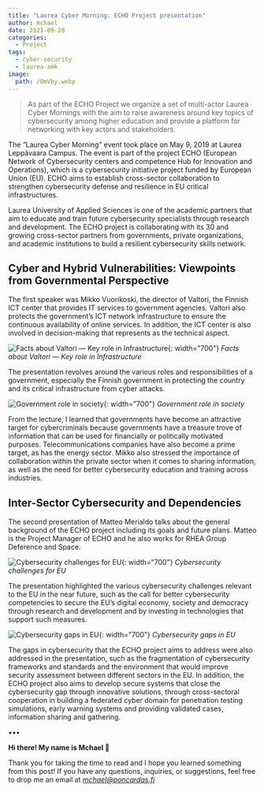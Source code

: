 ```yaml
---
title: "Laurea Cyber Morning: ECHO Project presentation"
author: mchael
date: 2021-09-28
categories:
  - Project
tags:
  - cyber-security
  - laurea-amk
image:
  path: /OmVby.webp
---
```


> As part of the ECHO Project we organize a set of multi-actor Laurea Cyber Mornings with the aim to raise awareness around key topics of cybersecurity among higher education and provide a platform for networking with key actors and stakeholders.

The “Laurea Cyber Morning” event took place on May 9, 2019 at Laurea Leppävaara Campus. The event is part of the project ECHO (European Network of Cybersecurity centers and competence Hub for Innovation and Operations), which is a cybersecurity initiative project funded by European Union (EU). ECHO aims to establish cross-sector collaboration to strengthen cybersecurity defense and resilience in EU critical infrastructures.

Laurea University of Applied Sciences is one of the academic partners that aim to educate and train future cybersecurity specialists through research and development. The ECHO project is collaborating with its 30 and growing cross-sector partners from governments, private organizations, and academic institutions to build a resilient cybersecurity skills network.

## Cyber and Hybrid Vulnerabilities: Viewpoints from Governmental Perspective

The first speaker was Mikko Vuorikoski, the director of Valtori, the Finnish ICT center that provides IT services to government agencies. Valtori also protects the government’s ICT network infrastructure to ensure the continuous availability of online services. In addition, the ICT center is also involved in decision-making that represents as the technical aspect.

![Facts about Valtori — Key role in Infrastructure](/Om3pH.webp){: width="700"}
_Facts about Valtori — Key role in Infrastructure_

The presentation revolves around the various roles and responsibilities of a government, especially the Finnish government in protecting the country and its critical infrastructure from cyber attacks.

![Government role in society](/Omdfi.webp){: width="700"}
_Government role in society_

From the lecture, I learned that governments have become an attractive target for cybercriminals because governments have a treasure trove of information that can be used for financially or politically motivated purposes. Telecommunications companies have also become a prime target, as has the energy sector. Mikko also stressed the importance of collaboration within the private sector when it comes to sharing information, as well as the need for better cybersecurity education and training across industries.

## Inter-Sector Cybersecurity and Dependencies

The second presentation of Matteo Merialdo talks about the general background of the ECHO project including its goals and future plans. Matteo is the Project Manager of ECHO and he also works for RHEA Group Deference and Space.

![Cybersecurity challenges for EU](/Omt68.webp){: width="700"}
_Cybersecurity challenges for EU_

The presentation highlighted the various cybersecurity challenges relevant to the EU in the near future, such as the call for better cybersecurity competencies to secure the EU’s digital economy, society and democracy through research and development and by investing in technologies that support such measures.

![Cybersecurity gaps in EU](/OmWl2.webp){: width="700"}
_Cybersecurity gaps in EU_

The gaps in cybersecurity that the ECHO project aims to address were also addressed in the presentation, such as the fragmentation of cybersecurity frameworks and standards and the environment that would improve security assessment between different sectors in the EU. In addition, the ECHO project also aims to develop secure systems that close the cybersecurity gap through innovative solutions, through cross-sectoral cooperation in building a federated cyber domain for penetration testing simulations, early warning systems and providing validated cases, information sharing and gathering.



•••

**Hi there! My name is Mchael 👋**

Thank you for taking the time to read and I hope you learned something from this post! If you have any questions, inquiries, or suggestions, feel free to drop me an email at *mchael@poncardas.fi*

